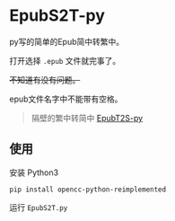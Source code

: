 # EpubS2T-py
py写的简单的Epub简中转繁中。

打开选择 `.epub` 文件就完事了。

~~不知道有没有问题。~~

epub文件名字中不能带有空格。

> 隔壁的繁中转简中 [EpubT2S-py](https://github.com/monSteRhhe/EpubT2S-py)

## 使用

安装 Python3

`pip install opencc-python-reimplemented`

运行 `EpubS2T.py`